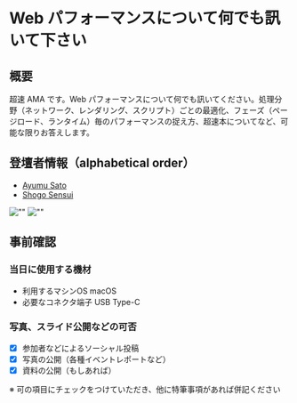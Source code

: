 # Web パフォーマンスについて何でも訊いて下さい

## 概要

超速 AMA です。Web パフォーマンスについて何でも訊いてください。処理分野（ネットワーク、レンダリング、スクリプト）ごとの最適化、フェーズ（ページロード、ランタイム）毎のパフォーマンスの捉え方、超速本についてなど、可能な限りお答えします。

## 登壇者情報（alphabetical order）

- [Ayumu Sato](https://twitter.com/ahomu)
- [Shogo Sensui](https://twitter.com/1000ch)

![""](https://avatars1.githubusercontent.com/u/404356?s=200) ![""](https://avatars3.githubusercontent.com/u/1800018?s=200)

## 事前確認

### 当日に使用する機材

- 利用するマシンOS macOS
- 必要なコネクタ端子 USB Type-C

### 写真、スライド公開などの可否

- [x] 参加者などによるソーシャル投稿
- [x] 写真の公開（各種イベントレポートなど）
- [x] 資料の公開（もしあれば）

※ 可の項目にチェックをつけていただき、他に特筆事項があれば併記ください
